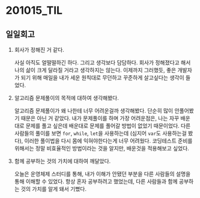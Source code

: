 201015_TIL
===

일일회고
---

1. 회사가 정해진 거 같다. 
  
    사실 아직도 얼떨떨하긴 하다. 그리고 생각보다 담담하다. 회사가 정해졌다고 해서 나의 삶이 크게 달라질 거라고 생각하지는 않는다. 이제까지 그러했듯, 좋은 개발자가 되기 위해 매일을 내가 세운 원칙대로 무던하고 꾸준하게 살고싶다는 생각이 들었다.

2. 알고리즘 문제풀이의 목적에 대하여 생각해봤다.

    알고리즘 문제풀이가 왜 나한테 너무 어려운걸까 생각해봤다. 단순히 많이 안풀어봤기 때문은 아닌 거 같았다. 내가 문제풀이를 하며 가장 어려운점은, 나는 자꾸 배운대로 문제를 풀고 싶은데 배운대로 문제를 풀어갈 방법이 없었기 때문이었다. 다른 사람들의 풀이를 보면 `for`, `while`, `let`을 사용하는데 (심지어 `var`도 사용하는걸 봤다), 이러한 풀이법을 다시 몸에 익혀야한다는게 너무 어려웠다. 코딩테스트 준비를 위해서는 정말 비효율적인 방법이라는 것을 알지만, 배운것을 적용해보고 싶었다. 

3. 함께 공부하는 것의 가치에 대하여 깨달았다.

    오늘은 운영체제 스터디를 통해, 내가 이해가 안됐던 부분을 다른 사람들의 설명을 통해 이해할 수 있었다. 항상 혼자 공부하려고 했었는데, 다른 사람들과 함께 공부하는 것의 가치를 알게 돼서 기뻤다.


